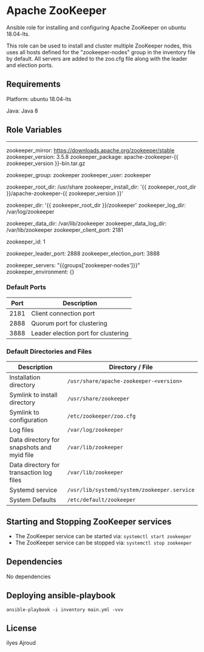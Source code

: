 # Apache ZooKeeper

Ansible role for installing and configuring Apache ZooKeeper on ubuntu 18.04-lts.

This role can be used to install and cluster multiple ZooKeeper nodes, this uses
all hosts defined for the "zookeeper-nodes" group in the inventory file by
default. All servers are added to the zoo.cfg file along with the leader and
election ports.

## Requirements

Platform: ubuntu 18.04-lts

Java: Java 8

## Role Variables

---
zookeeper_mirror: https://downloads.apache.org/zookeeper/stable
zookeeper_version: 3.5.8
zookeeper_package: apache-zookeeper-{{ zookeeper_version }}-bin.tar.gz

zookeeper_group: zookeeper
zookeeper_user: zookeeper

zookeeper_root_dir: /usr/share
zookeeper_install_dir: '{{ zookeeper_root_dir }}/apache-zookeeper-{{ zookeeper_version }}'

zookeeper_dir: '{{ zookeeper_root_dir }}/zookeeper'
zookeeper_log_dir: /var/log/zookeeper

zookeeper_data_dir: /var/lib/zookeeper
zookeeper_data_log_dir: /var/lib/zookeeper
zookeeper_client_port: 2181

zookeeper_id: 1

zookeeper_leader_port: 2888
zookeeper_election_port: 3888

zookeeper_servers: "{{groups['zookeeper-nodes']}}"
zookeeper_environment: {}


### Default Ports

| Port | Description                         |
| ---- | ----------------------------------- |
| 2181 | Client connection port              |
| 2888 | Quorum port for clustering          |
| 3888 | Leader election port for clustering |

### Default Directories and Files

| Description                                | Directory / File                            |
| ------------------------------------------ | ------------------------------------------- |
| Installation directory                     | `/usr/share/apache-zookeeper-<version>`     |
| Symlink to install directory               | `/usr/share/zookeeper`                      |
| Symlink to configuration                   | `/etc/zookeeper/zoo.cfg`                    |
| Log files                                  | `/var/log/zookeeper`                        |
| Data directory for snapshots and myid file | `/var/lib/zookeeper`                        |
| Data directory for transaction log files   | `/var/lib/zookeeper`                        |
| Systemd service                            | `/usr/lib/systemd/system/zookeeper.service` |
| System Defaults                            | `/etc/default/zookeeper`                    |

## Starting and Stopping ZooKeeper services

- The ZooKeeper service can be started via: `systemctl start zookeeper`
- The ZooKeeper service can be stopped via: `systemctl stop zookeeper`

## Dependencies

No dependencies

## Deploying ansible-playbook

````
ansible-playbook -i inventory main.yml -vvv
````

## License

ilyes Ajroud